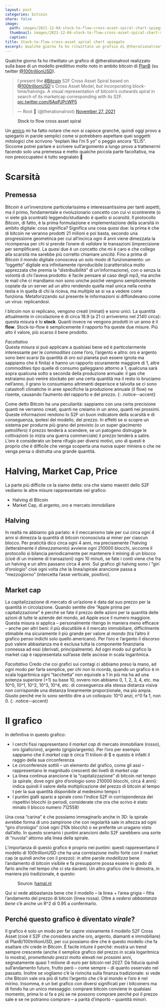 ```yaml
---
layout: post
categories: bitcoin
share: false
image:
  path: images/2021-12-04-stock-to-flow-cross-asset-spiral-chart-spiegato.jpeg
  thumbnail: images/2021-12-04-stock-to-flow-cross-asset-spiral-chart-spiegato.jpeg
  caption:
title: Stack-to-flow cross-asset sprial chart spiegato
excerpt: Qualche giorno fa ho ritwittato un grafico di @therationalroot realizzato sulla base di un modello predittivo molto noto in ambito bitcoin di PlanB (su twitter @100trillionUSD). Un amico mi ha fatto notare che non si capisce granché, quindi oggi provo a spiegarlo in parole semplici come si potrebbero aspettare quei soggetti mitologici che scrivono “explain […]
---
```

Qualche giorno fa ho ritwittato un grafico di @therationalroot realizzato sulla base di un modello predittivo molto noto in ambito bitcoin di [PlanB](https://planbtc.com/) (su twitter [@100trillionUSD](https://twitter.com/100trillionusd)).

<blockquote class="twitter-tweet"><p lang="en" dir="ltr">I present the <a href="https://twitter.com/hashtag/Bitcoin?src=hash&amp;ref_src=twsrc%5Etfw">#Bitcoin</a> S2F Cross Asset Spiral based on <a href="https://twitter.com/100trillionUSD?ref_src=twsrc%5Etfw">@100trillionUSD</a>&#39;s Cross Asset Model, but incorporating block-time/halvings. A visual representation of bitcoin’s outwards spiral in search of its marketcap corresponding with its S2F. <a href="https://t.co/6AqPJPcWP5">pic.twitter.com/6AqPJPcWP5</a></p>&mdash; Root 🥕 (@therationalroot) <a href="https://twitter.com/therationalroot/status/1464595608417628168?ref_src=twsrc%5Etfw">November 27, 2021</a></blockquote> <script async src="https://platform.twitter.com/widgets.js" charset="utf-8"></script>

<figure class="align-center" style="width: 580px">
  <a href="#"><img src="{{ 'images/2021-12-04-stock-to-flow-cross-asset-spiral-chart-spiegato.jpeg' | absolute_url }}" alt=""></a>
  <figcaption>Stock to flow cross asset spiral
</figcaption>
</figure>

Un [amico](https://twitter.com/salvatour/status/1464849974848638976?s=20) mi ha fatto notare che non si capisce granché, quindi oggi provo a spiegarlo in parole semplici come si potrebbero aspettare quei soggetti mitologici che scrivono “explain like I’m 5 yo” o peggio ancora “ELI5”. Siccome potrei parlare e scrivere sull’argomento a lungo provo a trattenermi facendo solo una premessa e metto qualche piccola parte facoltativa, ma non preoccupatevi è tutto segnalato 🙂

# Scarsità

##  Premessa
Bitcoin è un’invenzione particolarissima e interessantissima per tanti aspetti, ma il primo, fondamentale e rivoluzionario concetto con cui vi scontrerete (o vi siete già scontrati) leggendo/studiando è quello si _scarsità_. Il protocollo Bitcoin, di fatto, è la prima formulazione e implementazione della scarsità in ambito digitale: cosa significa? Significa una cosa _quasi_ due: la prima è che di bitcoin ne veranno prodotti 21 milioni e poi basta, secondo una progressione geometrica per cui all’incirca ogni 4 anni viene dimezzata la ricompensa per chi si prende l’onere di _validare_ le transazioni (imprecisione per semplificare). La _quasi_ due è un concetto che mi è caro e che collego alla scarsità ma sarebbe più corretto chiamare _unicità_. Fino a prima di Bitcoin il mondo digitale conosceva un solo modo di funzionamento: un “oggetto” digitale era infinitamente riproducibile (caratteristica molto apprezzata che premia la “_distribuibilità_” di un’informazione), con o senza la volontà di chi l’aveva prodotto: è facile pensare al caso degli mp3, ma anche le mail che ci mandiamo non sono uniche poiché vengono semplicemente copiate da un server ad un altro rendendo quella mail unica nella nostra testa e in quella di chi la riceva, ma _multipla_ se si va a vedere come funziona. Metaforizzando sul presente le informazioni si diffondevano come un virus: replicandosi.

I bitcoin non si replicano, vengono creati (minati) e sono unici. La quantità attualmente in circolazione è di circa 18.9 (a 21 ci arriveremo nel 2140 circa): questa misura è lo **stock**. Quanti invece ne vengono prodotti in un anno è il **flow**. Stock-to-flow è semplicemente il rapporto fra queste due misure. Più alto il valore, più scarso il bene prodotto.

_Facoltativo_ \
Questa misura si può applicare a qualsiasi bene ed è particolarmente interessante per le _commodities_ come l’oro, l’argento e altro: oro e argento sono beni scarsi (la quantità di oro sul pianeta può essere ignota ma sappiamo che è finita) e hanno un rapporto sicuramente maggiore di 1, altre commodities tipo quelle di consumo galleggiano attorno a 1, qualcuna sarà sopra qualcuna sotto a seconda della produzione annuale: il gas che estraiamo può venire stockato per una certa quantità ma il resto lo bruciamo nell’anno, il grano lo consumiamo altrimenti deperisce e talvolta se ci sono catastrofi climatiche in aree specifiche la produzione annuale (il flow) ne risente, causando l’aumento del rapporto e del prezzo.
{: .notice--accent}

Come detto Bitcoin ha una peculiarità: sappiamo con una certa precisione quanti ne verranno creati, quanti ne creiamo in un anno, quanti nei prossimi. Queste informazioni rendono lo S2F un buon indicatore della scarsità e di conseguenza, ipotesi del modello, del prezzo. In effetti se si scopre un sistema per produrre più grano del previsto (o un super giacimento petrolifero) il prezzo tenderà a scendere, se un patogeno distrugge le coltivazioni (o inizia una guerra commerciale) il prezzo tenderà a salire. L’oro è considerato un bene rifugio per diversi motivi, uno di questi è proprio che è difficile che venga scoperta una nuova super miniera o che ne venga persa o distrutta una grande quantità.

# Halving, Market Cap, Price

La parte più difficile ce la siamo detta: ora che siamo maestri dello S2F vediamo le altre misure rappresentate nel grafico:

* Halving di Bitcoin
* Market Cap, di argento, oro e mercato immobiliare

##  Halving

In realtà ne abbiamo già parlato: è il meccanismo tale per cui circa ogni 4 anni si dimezza la quantità di bitcoin riconosciuta ai miner per ciascun blocco. Per praticità dico circa ogni 4 anni, ma precisamente l’halving (letteralmente il _dimezzamento_) avviene ogni 210000 blocchi, siccome il protocollo si bilancia periodicamente per mantenere il mining di un blocco (cioè di un insieme di transazioni) ogni 10 minuti, se fate i conti viene che fra un halving e un altro passano circa 4 anni. Sul grafico gli halving sono i “giri d’orologio” cioè ogni volta che la linea/spirale arancione passa a “mezzogiorno” (intercetta l’asse verticale, positivo).

##  Market cap

La capitalizzazione di mercato di un’azione è data dal suo prezzo per la quantità in circolazione. Quando sentite dire “Apple prima per capitalizzazione” è perché se fate il prezzo delle azioni per la quantità delle azioni di tutte le aziende del mondo, ad Apple esce il numero maggiore. Questa misura si applica – personalmente ritengo in maniera meno efficace – anche per altri beni: il più discutibile è il mercato immobiliare, difficilmente stimabile ma sicuramente il più grande per valore al mondo (tra l’altro il grafico penso indichi solo quello americano). Per l’oro e l’argento il discorso può valere abbastanza ma è esclusa tutta la componente finanziaria connessa ad essi (derivati, principalmente). Ad ogni modo sul grafico la market cap è rappresentata sull’asse delle ascisse in scala logaritmica.

_Facoltativo_
Credo che coi grafici sui contagi ci abbiamo preso la mano, ad ogni modo per farla semplice, per chi non lo ricorda, quando un grafico è in scala logaritmica ogni “tacchetta” non equivale a 1 in più ma ha ad una potenza superiore (+1) su base 10, ovvero non abbiamo 0, 1, 2, 3, 4, etc. ma 10^0, 10^1, 10^2, 10^3, 10^4, etc. di conseguenza alla stessa distanza visiva non
corrisponde una distanza linearmente proporzionale, ma più ampia. Giusto perché me lo sono sentito dire a un colloquio: 10^0 anzi, n^0 fa 1, non 0.
{: .notice--accent}

# Il grafico

In definitiva in questo grafico:

* I cerchi fissi rappresentano il _market cap_ di mercato immobiliare (rosso), oro (giallo/oro), argento (grigio/argento). Per l’oro per esempio sappiamo che il _market cap_ è circa 11 trilioni di $ e questo è infatti il raggio della sua circonferenza
* Le circonferenze sottili – un elemento del grafico, come gli assi – rappresentano le magnitudo crescenti dei livelli di _market cap_
* La linea continua arancione è la “capitalizzazione” di bitcoin nel tempo (a spirale, dove ogni giro d’orologio sono 210000 blocchi, circa 4 anni): indica quindi il valore della moltiplicazione del prezzo di bitcoin al tempo t per la sua quantità disponibile al medesimo tempo t
* I puntini gialli sparsi a spirale cono l’indice S2F in corrispondenza dei rispettivi blocchi (o periodi, considerate che ora che scrivo è stato minato il blocco numero 712558)

Una cosa “carina” è che possiamo immaginarlo anche in 3D: la spirale avrebbe forma di uno zampirone che con regolarità sale in altezza ad ogni “giro d’orologio” (cioè ogni 210k blocchi) o se preferite un uragano visto dall’alto. In questo scenario i puntini arancioni dello S2F sarebbero una sorte di “nuvola” attorno alla linea della spirale.

L’importanza di questo grafico è proprio nei puntini: questi rappresentano il modello di 100trillionUSD che ha una correlazione molto forte con il market cap (e quindi anche con il prezzo): in altre parole _modellizza_ bene l’andamento di bitcoin visibile e fa presupporre possa essere in grado di farlo anche nel tempo che ci sta davanti. Un altro grafico che lo dimostra, in maniera più tradizionale, è questo:

<figure class="align-center" style="width: 580px">
  <a href="#"><img src="{{ 'images/2021-12-04-stock-to-flow-cross-asset-spiral-chart-spiegato-chart-all-time-price.png' | absolute_url }}" alt=""></a>
  <figcaption>Source: <a href="https://s2f.hamal.nl/s2fcharts.html">hamal.nl</a></figcaption>
</figure>

Qui si vede abbastanza bene che il modello – la linea + l’area grigia – fitta l’andamento del prezzo di bitcoin (linea rossa). Oltre a _vedersi abbastanza bene_ c’è anche un R^2 di 0.95 a confermarlo.

##  Perché questo grafico è diventato _virale_?

Il grafico è solo un modo per far capire visivamente il modello S2F Cross Asset (cioè il S2F che considera anche oro, argento, diamanti e immobiliare) di PlanB/100trillionUSD, per cui possiamo dire che è questo modello che fa esaltare chi crede in Bitcoin. È facile intuire il perché: mostra un trend sempre crescente (anche il semplice grafico del prezzo in scala logaritmica lo mostra), _promettendo_ prezzi molto elevati nei prossimi anni, segnatamente quasi 1 milione di euro per bitcoin nel 2027. Dà fiducia quindi sull’andamento futuro, frutto però – come sempre – di quanto osservato nel passato. Inoltre se vogliamo c’è la rivincita sulla finanza tradizionale: si vede che Bitcoin vale ora più di tutto l’argento che c’è al mondo e l’oro è nel mirino. Insomma, è un bel grafico con diversi significati per i bitcoiners ma di fondo ha un unico messaggio: comprare bitcoin conviene in qualsiasi momento, prima lo si fa e più se ne possono comprare perché poi il prezzo sale e se ne potranno comprare – a parità d’importo – quantità minori.

